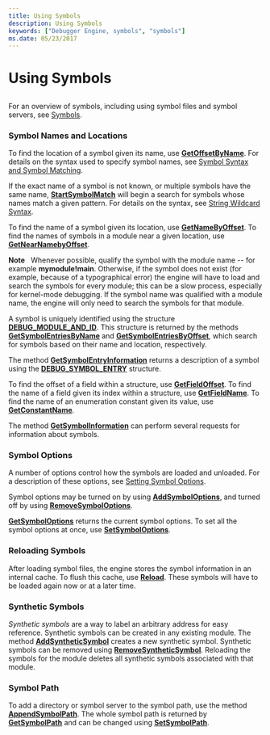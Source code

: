 ```yaml
---
title: Using Symbols
description: Using Symbols
keywords: ["Debugger Engine, symbols", "symbols"]
ms.date: 05/23/2017
---
```


# Using Symbols


## <span id="ddk_symbols_dbx"></span><span id="DDK_SYMBOLS_DBX"></span>


For an overview of symbols, including using symbol files and symbol servers, see [Symbols](symbols.md).

### <span id="symbol_names_and_locations"></span><span id="SYMBOL_NAMES_AND_LOCATIONS"></span>Symbol Names and Locations

To find the location of a symbol given its name, use [**GetOffsetByName**](/windows-hardware/drivers/ddi/dbgeng/nf-dbgeng-idebugsymbols3-getoffsetbyname). For details on the syntax used to specify symbol names, see [Symbol Syntax and Symbol Matching](symbol-syntax-and-symbol-matching.md).

If the exact name of a symbol is not known, or multiple symbols have the same name, [**StartSymbolMatch**](/windows-hardware/drivers/ddi/dbgeng/nf-dbgeng-idebugsymbols3-startsymbolmatch) will begin a search for symbols whose names match a given pattern. For details on the syntax, see [String Wildcard Syntax](../debuggercmds/string-wildcard-syntax.md).

To find the name of a symbol given its location, use [**GetNameByOffset**](/windows-hardware/drivers/ddi/dbgeng/nf-dbgeng-idebugsymbols3-getnamebyoffset). To find the names of symbols in a module near a given location, use [**GetNearNamebyOffset**](/windows-hardware/drivers/ddi/dbgeng/nf-dbgeng-idebugsymbols3-getnearnamebyoffset).

**Note**   Whenever possible, qualify the symbol with the module name -- for example **mymodule!main**. Otherwise, if the symbol does not exist (for example, because of a typographical error) the engine will have to load and search the symbols for every module; this can be a slow process, especially for kernel-mode debugging. If the symbol name was qualified with a module name, the engine will only need to search the symbols for that module.

 

A symbol is uniquely identified using the structure [**DEBUG\_MODULE\_AND\_ID**](/windows-hardware/drivers/ddi/dbgeng/ns-dbgeng-_debug_module_and_id). This structure is returned by the methods [**GetSymbolEntriesByName**](/windows-hardware/drivers/ddi/dbgeng/nf-dbgeng-idebugsymbols3-getsymbolentriesbyname) and [**GetSymbolEntriesByOffset**](/windows-hardware/drivers/ddi/dbgeng/nf-dbgeng-idebugsymbols3-getsymbolentriesbyoffset), which search for symbols based on their name and location, respectively.

The method [**GetSymbolEntryInformation**](/windows-hardware/drivers/ddi/dbgeng/nf-dbgeng-idebugsymbols3-getsymbolentryinformation) returns a description of a symbol using the [**DEBUG\_SYMBOL\_ENTRY**](/windows-hardware/drivers/ddi/dbgeng/ns-dbgeng-_debug_symbol_entry) structure.

To find the offset of a field within a structure, use [**GetFieldOffset**](/windows-hardware/drivers/ddi/dbgeng/nf-dbgeng-idebugsymbols-getfieldoffset). To find the name of a field given its index within a structure, use [**GetFieldName**](/windows-hardware/drivers/ddi/dbgeng/nf-dbgeng-idebugsymbols3-getfieldname). To find the name of an enumeration constant given its value, use [**GetConstantName**](/windows-hardware/drivers/ddi/dbgeng/nf-dbgeng-idebugsymbols3-getconstantname).

The method [**GetSymbolInformation**](/windows-hardware/drivers/ddi/dbgeng/nf-dbgeng-idebugadvanced3-getsymbolinformation) can perform several requests for information about symbols.

### <span id="symbol_options"></span><span id="SYMBOL_OPTIONS"></span>Symbol Options

A number of options control how the symbols are loaded and unloaded. For a description of these options, see [Setting Symbol Options](symbol-options.md).

Symbol options may be turned on by using [**AddSymbolOptions**](/windows-hardware/drivers/ddi/dbgeng/nf-dbgeng-idebugsymbols3-addsymboloptions), and turned off by using [**RemoveSymbolOptions**](/windows-hardware/drivers/ddi/dbgeng/nf-dbgeng-idebugsymbols3-removesymboloptions).

[**GetSymbolOptions**](/windows-hardware/drivers/ddi/dbgeng/nf-dbgeng-idebugsymbols3-getsymboloptions) returns the current symbol options. To set all the symbol options at once, use [**SetSymbolOptions**](/windows-hardware/drivers/ddi/dbgeng/nf-dbgeng-idebugsymbols3-setsymboloptions).

### <span id="reloading_symbols"></span><span id="RELOADING_SYMBOLS"></span>Reloading Symbols

After loading symbol files, the engine stores the symbol information in an internal cache. To flush this cache, use [**Reload**](/windows-hardware/drivers/ddi/dbgeng/nf-dbgeng-idebugsymbols3-reload). These symbols will have to be loaded again now or at a later time.

### <span id="synthetic_symbols"></span><span id="SYNTHETIC_SYMBOLS"></span> Synthetic Symbols

*Synthetic symbols* are a way to label an arbitrary address for easy reference. Synthetic symbols can be created in any existing module. The method [**AddSyntheticSymbol**](/windows-hardware/drivers/ddi/dbgeng/nf-dbgeng-idebugsymbols3-addsyntheticsymbol) creates a new synthetic symbol. Synthetic symbols can be removed using [**RemoveSyntheticSymbol**](/windows-hardware/drivers/ddi/dbgeng/nf-dbgeng-idebugsymbols3-removesyntheticsymbol). Reloading the symbols for the module deletes all synthetic symbols associated with that module.

### <span id="symbol_path"></span><span id="SYMBOL_PATH"></span>Symbol Path

To add a directory or symbol server to the symbol path, use the method [**AppendSymbolPath**](/windows-hardware/drivers/ddi/dbgeng/nf-dbgeng-idebugsymbols3-appendsymbolpath). The whole symbol path is returned by [**GetSymbolPath**](/windows-hardware/drivers/ddi/dbgeng/nf-dbgeng-idebugsymbols3-getsymbolpath) and can be changed using [**SetSymbolPath**](/windows-hardware/drivers/ddi/dbgeng/nf-dbgeng-idebugsymbols3-setsymbolpath).

 

